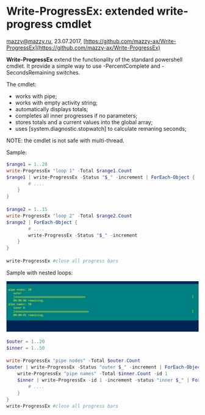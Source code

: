 # Write-ProgressEx: extended write-progress cmdlet
mazzy@mazzy.ru, 23.07.2017, [https://github.com/mazzy-ax/Write-ProgressEx](https://github.com/mazzy-ax/Write-ProgressEx)



**Write-ProgressEx** extend the functionality of the standard powershell cmdlet. It provide a simple way to use -PercentComplete and -SecondsRemaining switches.

The cmdlet:
* works with pipe;
* works with empty activity string;
* automatically displays totals;
* completes all inner progresses if no parameters;
* stores totals and a current values into the global array;
* uses [system.diagnostic.stopwatch] to calculate remaning seconds;

NOTE: the cmdlet is not safe with multi-thread.

Sample:

```powershell
$range1 = 1..20
write-ProgressEx "loop 1" -Total $range1.Count
$range1 | write-ProgressEx -Status "$_" -increment | ForEach-Object {
        # ....
    }
}

$range2 = 1..15
write-ProgressEx "loop 2" -Total $range2.Count
$range2 | ForEach-Object {
        # ....
        write-ProgressEx -Status "$_" -increment
    }
}

write-ProgressEx #close all progress bars
```

Sample with nested loops:

![screenshot: Write-ProgressEx](./media/sample.pipe.png)

```powershell
$outer = 1..20
$inner = 1..50

write-ProgressEx "pipe nodes" -Total $outer.Count
$outer | write-ProgressEx -Status "outer $_" -increment | ForEach-Object {
    write-ProgressEx "pipe names" -Total $inner.Count -id 1
    $inner | write-ProgressEx -id 1 -increment -status "inner $_" | ForEach-Object {
        # ....
    }
}
write-ProgressEx #close all progress bars
```

